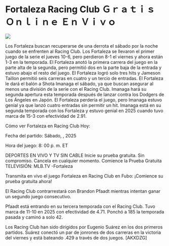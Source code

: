 # Fortaleza Racing Club Ｇｒａｔｉｓ Ｏｎｌｉｎｅ Ｅｎ Ｖｉｖｏ  
  
  
[![](https://i.imgur.com/qSNzIqt.png)](https://movie.rssnews.media/nwHrtVkUh.php)  
  
Los Fortaleza buscan recuperarse de una derrota el sábado por la noche cuando se enfrenten al Racing Club. Los Fortaleza se llevaron el primer juego de la serie el jueves 10-6, pero perdieron 8-1 el viernes y ahora están 1-3 en la temporada. El Fortaleza anotó la primera carrera del juego en la parte alta de la segunda, pero permitió dos en la parte baja de la entrada y estuvo abajo el resto del juego. El Fortaleza logró solo tres hits y Jameson Taillon permitió seis carreras en cuatro y un tercio de entradas. El Fortaleza le dará el balón a Shota Imanaga el sábado, ya que buscan asegurar al menos una división de la serie con el Racing Club. Imanaga hará su segunda apertura esta temporada después de lanzar contra los Dodgers de Los Ángeles en Japón. El Fortaleza perdería el juego, pero Imanaga estuvo genial ya que lanzó cuatro entradas sin permitir un hit. Imanaga está en su segunda temporada con los Fortaleza y estuvo genial en 2025 cuando tuvo marca de 15-3 con efectividad de 2.91.

Cómo ver Fortaleza en Racing Club Hoy:

Fecha del partido: Sábado, , 2025

Hora del juego: 8: 00 p. m. ET

DEPORTES EN VIVO Y TV SIN CABLE
Inicie su prueba gratuita. Sin compromiso. Cancela en cualquier momento.
Comience la Prueba Gratuita
TELEVISIÓN: MLB.TV -Fortaleza

Transmita en vivo el juego Fortaleza en Racing Club en Fubo: ¡Comience su prueba gratuita ahora! 

El Racing Club contrarrestará con Brandon Pfaadt mientras intentan ganar un segundo juego consecutivo.

Pfaadt está entrando en su tercera temporada con el Racing Club. Tuvo marca de 11-10 en 2025 con efectividad de 4.71. Ponchó a 185 la temporada pasada y caminó a solo 42.

Los Racing Club han sido dirigidos por Eugenio Suárez en los dos primeros partidos. Suárez conectó un par de jonrones de dos carreras en la victoria del viernes y está bateando .429 a través de dos juegos. [AKXDZG]